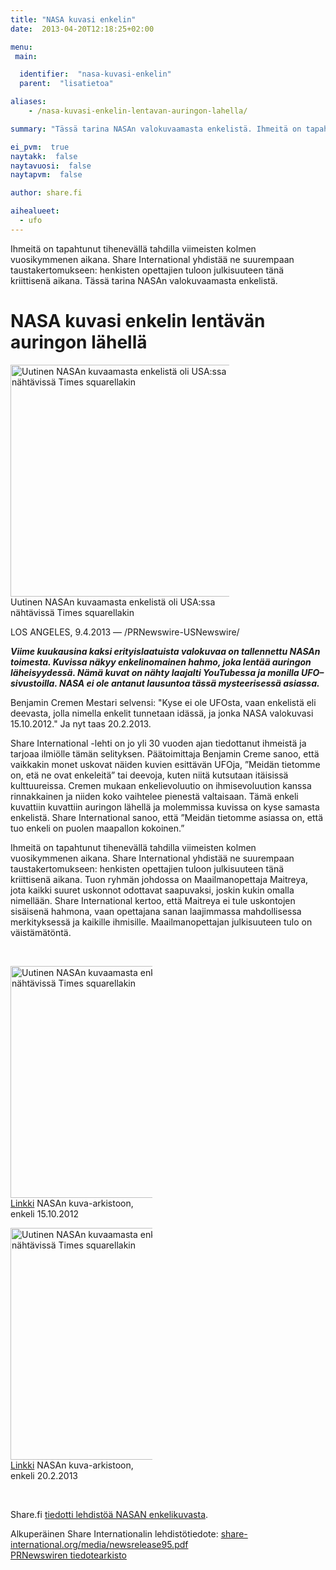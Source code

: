 ```yaml
---
title: "NASA kuvasi enkelin"
date:  2013-04-20T12:18:25+02:00

menu:
 main:

  identifier:  "nasa-kuvasi-enkelin"
  parent:  "lisatietoa"

aliases:
    - /nasa-kuvasi-enkelin-lentavan-auringon-lahella/

summary: "Tässä tarina NASAn valokuvaamasta enkelistä. Ihmeitä on tapahtunut tihenevällä tahdilla viimeisten kolmen vuosikymmenen aikana. Share International yhdistää ne suurempaan taustakertomukseen: henkisten opettajien tuloon julkisuuteen tänä kriittisenä aikana."

ei_pvm:  true
naytakk:  false
naytavuosi:  false
naytapvm:  false

author: share.fi

aihealueet:
  - ufo
---
```

<p class="alustus">Ihmeitä on tapahtunut tihenevällä tahdilla viimeisten kolmen vuosikymmenen aikana. Share International yhdistää ne suurempaan taustakertomukseen: henkisten opettajien tuloon julkisuuteen tänä kriittisenä aikana. Tässä tarina NASAn valokuvaamasta enkelistä.</p>



<h1>NASA kuvasi enkelin lentävän auringon lähellä</h1>
<p class="alignright" style="max-width:350px;"><img src="https://sharefi-cdn.sirv.com/sharefi/nasa-kuvasi-enkelin-web-times-squaren-kuva.jpg" width="371" alt="Uutinen NASAn kuvaamasta enkelistä oli USA:ssa nähtävissä Times squarellakin" /><br />Uutinen NASAn kuvaamasta enkelistä oli USA:ssa nähtävissä Times squarellakin</p>
<p>LOS ANGELES, 9.4.2013 — /PRNewswire-USNewswire/</p>
<p><strong><em>Viime kuukausina kaksi erityislaatuista valokuvaa on tallennettu NASAn toimesta. Kuvissa näkyy enkelinomainen hahmo, joka lentää auringon läheisyydessä. Nämä kuvat on nähty laajalti YouTubessa ja monilla UFO–sivustoilla. NASA ei ole antanut lausuntoa tässä mysteerisessä asiassa.</em></strong></p>
<p>Benjamin Cremen Mestari selvensi: "Kyse ei ole UFOsta, vaan enkelistä eli deevasta, jolla nimella enkelit tunnetaan idässä, ja jonka NASA valokuvasi 15.10.2012." Ja nyt taas 20.2.2013.</p>
<p>Share International -lehti on jo yli 30 vuoden ajan tiedottanut ihmeistä ja tarjoaa ilmiölle tämän selityksen. Päätoimittaja Benjamin Creme sanoo, että vaikkakin monet uskovat näiden kuvien esittävän UFOja, ”Meidän tietomme on, etä ne ovat enkeleitä” tai deevoja, kuten niitä kutsutaan itäisissä kulttuureissa. Cremen mukaan enkelievoluutio on ihmisevoluution kanssa rinnakkainen ja niiden koko vaihtelee pienestä valtaisaan. Tämä enkeli kuvattiin kuvattiin auringon lähellä ja molemmissa kuvissa on kyse samasta enkelistä. Share International sanoo, että ”Meidän tietomme asiassa on, että tuo enkeli on puolen maapallon kokoinen.”</p>
<p>Ihmeitä on tapahtunut tihenevällä tahdilla viimeisten kolmen vuosikymmenen aikana. Share International yhdistää ne suurempaan taustakertomukseen: henkisten opettajien tuloon julkisuuteen tänä kriittisenä aikana. Tuon ryhmän johdossa on Maailmanopettaja Maitreya, jota kaikki suuret uskonnot odottavat saapuvaksi, joskin kukin omalla nimellään. Share International kertoo, että Maitreya ei tule uskontojen sisäisenä hahmona, vaan opettajana sanan laajimmassa mahdollisessa merkityksessä ja kaikille ihmisille. Maailmanopettajan julkisuuteen tulo on väistämätöntä.</p>
<br clear="all" />
<p class="alignleft" style="max-width:45%;"><img src="https://sohowww.nascom.nasa.gov//data/REPROCESSING/Completed/2012/c2/20121015/20121015_0824_c2_1024.jpg" width="371" alt="Uutinen NASAn kuvaamasta enkelistä oli USA:ssa nähtävissä Times squarellakin" /><br /><a href="https://sohowww.nascom.nasa.gov//data/REPROCESSING/Completed/2012/c2/20121015/20121015_0824_c2_1024.jpg" rel="nofollow noopener" target="_blank">Linkki</a> NASAn kuva-arkistoon, enkeli 15.10.2012</p>
<p class="alignright" style="max-width:45%;"><img src="https://sohowww.nascom.nasa.gov//data/REPROCESSING/Completed/2013/c2/20130220/20130220_0748_c2_1024.jpg" width="371" alt="Uutinen NASAn kuvaamasta enkelistä oli USA:ssa nähtävissä Times squarellakin" /><br /><a href="https://sohowww.nascom.nasa.gov//data/REPROCESSING/Completed/2013/c2/20130220/20130220_0748_c2_1024.jpg" rel="nofollow noopener" target="_blank">Linkki</a> NASAn kuva-arkistoon, enkeli 20.2.2013</p>


<br clear="all" />
<p>Share.fi <a title="Lehdistötiedote: NASA kuvasi enkelin lentämässä kohti aurinkoa" href="/lehdistotiedote-nasa-kuvasi-enkelin-lentamassa-kohti-aurinkoa">tiedotti lehdistöä NASAN enkelikuvasta</a>.</p>
<p>Alkuperäinen Share Internationalin lehdistötiedote: <a title="share-international.org/media/newsrelease95.pdf" href="//www.share-international.org/media/newsrelease95.pdf" target="_blank" class="external" rel="nofollow">share-international.org/media/newsrelease95.pdf</a><br />
<a href="https://www.prnewswire.com/news-releases/angel-filmed-by-nasa-202092301.html" target="_blank" rel="nofollow noopener">PRNewswiren tiedotearkisto</a></p>